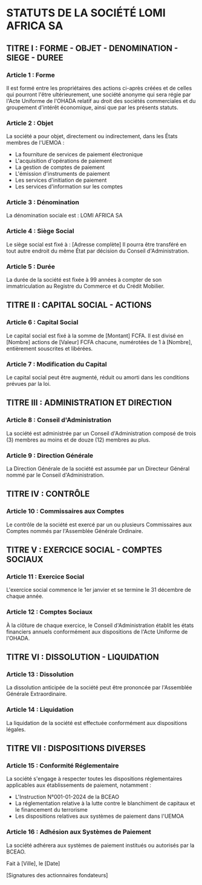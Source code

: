 # STATUTS DE LA SOCIÉTÉ LOMI AFRICA SA

## TITRE I : FORME - OBJET - DENOMINATION - SIEGE - DUREE

### Article 1 : Forme
Il est formé entre les propriétaires des actions ci-après créées et de celles qui pourront l'être ultérieurement, une société anonyme qui sera régie par l'Acte Uniforme de l'OHADA relatif au droit des sociétés commerciales et du groupement d'intérêt économique, ainsi que par les présents statuts.

### Article 2 : Objet
La société a pour objet, directement ou indirectement, dans les États membres de l'UEMOA :
- La fourniture de services de paiement électronique
- L'acquisition d'opérations de paiement
- La gestion de comptes de paiement
- L'émission d'instruments de paiement
- Les services d'initiation de paiement
- Les services d'information sur les comptes

### Article 3 : Dénomination
La dénomination sociale est : LOMI AFRICA SA

### Article 4 : Siège Social
Le siège social est fixé à : [Adresse complète]
Il pourra être transféré en tout autre endroit du même État par décision du Conseil d'Administration.

### Article 5 : Durée
La durée de la société est fixée à 99 années à compter de son immatriculation au Registre du Commerce et du Crédit Mobilier.

## TITRE II : CAPITAL SOCIAL - ACTIONS

### Article 6 : Capital Social
Le capital social est fixé à la somme de [Montant] FCFA.
Il est divisé en [Nombre] actions de [Valeur] FCFA chacune, numérotées de 1 à [Nombre], entièrement souscrites et libérées.

### Article 7 : Modification du Capital
Le capital social peut être augmenté, réduit ou amorti dans les conditions prévues par la loi.

## TITRE III : ADMINISTRATION ET DIRECTION

### Article 8 : Conseil d'Administration
La société est administrée par un Conseil d'Administration composé de trois (3) membres au moins et de douze (12) membres au plus.

### Article 9 : Direction Générale
La Direction Générale de la société est assumée par un Directeur Général nommé par le Conseil d'Administration.

## TITRE IV : CONTRÔLE

### Article 10 : Commissaires aux Comptes
Le contrôle de la société est exercé par un ou plusieurs Commissaires aux Comptes nommés par l'Assemblée Générale Ordinaire.

## TITRE V : EXERCICE SOCIAL - COMPTES SOCIAUX

### Article 11 : Exercice Social
L'exercice social commence le 1er janvier et se termine le 31 décembre de chaque année.

### Article 12 : Comptes Sociaux
À la clôture de chaque exercice, le Conseil d'Administration établit les états financiers annuels conformément aux dispositions de l'Acte Uniforme de l'OHADA.

## TITRE VI : DISSOLUTION - LIQUIDATION

### Article 13 : Dissolution
La dissolution anticipée de la société peut être prononcée par l'Assemblée Générale Extraordinaire.

### Article 14 : Liquidation
La liquidation de la société est effectuée conformément aux dispositions légales.

## TITRE VII : DISPOSITIONS DIVERSES

### Article 15 : Conformité Réglementaire
La société s'engage à respecter toutes les dispositions réglementaires applicables aux établissements de paiement, notamment :
- L'Instruction N°001-01-2024 de la BCEAO
- La réglementation relative à la lutte contre le blanchiment de capitaux et le financement du terrorisme
- Les dispositions relatives aux systèmes de paiement dans l'UEMOA

### Article 16 : Adhésion aux Systèmes de Paiement
La société adhérera aux systèmes de paiement institués ou autorisés par la BCEAO.

Fait à [Ville], le [Date]

[Signatures des actionnaires fondateurs]
